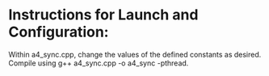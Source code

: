 # Instructions for Launch and Configuration:
Within a4_sync.cpp, change the values of the defined constants as desired.
Compile using g++ a4_sync.cpp -o a4_sync -pthread.
